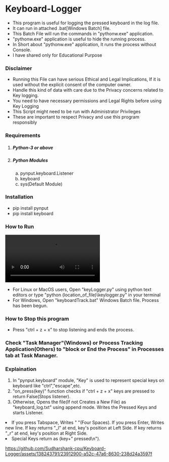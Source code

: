 <!DOCTYPE html>
<html>
<head></head><body>
<h1>Keyboard-Logger</h1>
<ul type="disc">
  <li>This program is useful for logging the pressed keyboard in the log file.</li>
  <li>It can run in attached .bat[Windows Batch] file.</li>
  <li>This Batch File will run the commands in "pythonw.exe" application.</li>
  <li>"pythonw.exe" application is useful to hide the running process.</li>
  <li>In Short about "pythonw.exe" application, It runs the process without Console.</li>
  <li>I have shared only for Educational Purpose</li> 
</ul>
<h3>Disclaimer</h3>
<ul><li>Running this File can have serious Ethical and Legal Implications, If it is used without the explicit consent of the computer owner.</li>
<li>Handle this kind of data with care due to the Privacy concerns related to Key logging.</li>
<li>You need to have necessary permissions and Legal Rights before using Key Logging</li>
<li>This Script might need to be run with Administrator Privileges</li>
<li>These are important to respect Privacy and use this program responsibly</li></ul>
<h3>Requirements</h3>
<ol type="1">
<li><h5>Python-3 or above</h5></li>
<li><h5>Python Modules</h5>
<ol type="a">
	<li>pynput.keyboard.Listener</li>
	<li>keyboard</li>
	<li>sys(Default Module)</li>
</ol></li>
</ol>
<h3>Installation</h3>
<ul><li>pip install pynput</li>
<li>pip install keyboard</li></ul>
<h3>How to Run</h3>
<video controls autoplay loop="true">
<source src="REC.mp4" type="video/mp4">
<source src="https://github.com/Sudharshank-cpu/Keyboard-Logger/assets/138243791/23912900-a52c-47a6-8630-238d24a3597f" type="video/mp4">
</video>
<ul><li>For Linux or MacOS users, Open "keyLogger.py" using python text editors or type "python (location_of_file)\keylogger.py" in your terminal</li>
<li>For Windows, Open "keyboardTrack.bat" Windows Batch file. Process has been begun.</li></ul>
<h3>How to Stop this program</h3>
<ul><li>Press "ctrl + z + x" to stop listening and ends the process.</li></ul>
<h3>Check "Task Manager"(Windows) or Process Tracking Application(Others) to "block or End the Process" in Processes tab at Task Manager.
<h3>Explaination</h3>
<ol><li>In "pynput.keyboard" module, "Key" is used to represent  special keys on keyboard like "ctrl","escape",etc.</li>
<li>"on_press(key)" function checks if "ctrl + z + x" keys are pressed to return False(Stops listener).</li>
<li>Otherwise, Opens the file(If not Creates a New File) as "keyboard_log.txt" using append mode. Writes the Pressed Keys and starts Listener.</li></ol>
<li>If you press Tabspace, Writes "    "(Four Spaces). If you press Enter, Writes new line. If key returns "_l" at end, key's position at Left Side. If key returns "_r" at end, key's position at Right Side.</li>
<li>Special Keys return as (key+" pressed\n").</li></ol>
</body>
</html>

https://github.com/Sudharshank-cpu/Keyboard-Logger/assets/138243791/23912900-a52c-47a6-8630-238d24a3597f

